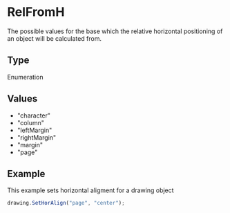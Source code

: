 # RelFromH

The possible values for the base which the relative horizontal positioning of an object will be calculated from.

## Type

Enumeration

## Values

- "character"
- "column"
- "leftMargin"
- "rightMargin"
- "margin"
- "page"


## Example

This example sets horizontal aligment for a drawing object

```javascript editor-xlsx
drawing.SetHorAlign("page", "center");
```
